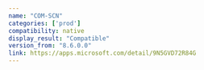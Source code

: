 ```yaml
---
name: "COM-SCN"
categories: ['prod']
compatibility: native
display_result: "Compatible"
version_from: "8.6.0.0"
link: https://apps.microsoft.com/detail/9N5GVD72R84G
---
```

